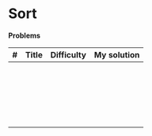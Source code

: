 # Sort



**Problems**

|  #   | Title | Difficulty | My solution |
| :--: | ----- | :--------: | :---------: |
|      |       |            |             |
|      |       |            |             |
|      |       |            |             |
|      |       |            |             |
|      |       |            |             |
|      |       |            |             |
|      |       |            |             |
|      |       |            |             |
|      |       |            |             |
|      |       |            |             |
|      |       |            |             |
|      |       |            |             |
|      |       |            |             |
|      |       |            |             |
|      |       |            |             |
|      |       |            |             |
|      |       |            |             |
|      |       |            |             |
|      |       |            |             |
|      |       |            |             |
|      |       |            |             |
|      |       |            |             |

